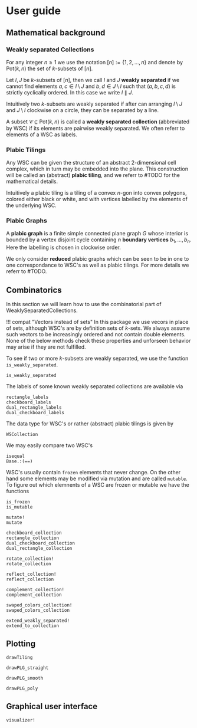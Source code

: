 # User guide

## Mathematical background

### Weakly separated Collections

For any integer $n \geq 1$ we use the notation $[n]:= \{1, 2, \ldots, n\}$ and denote by $\text{Pot}(k,n)$ the set of $k$-subsets of $[n]$.

Let $I, J$ be $k$-subsets of $[n]$, then we call $I$ and $J$ $\textbf{weakly separated}$ if we cannot find elements $a, c \in I \setminus J$ and $b, d \in J \setminus I$ such that 
$(a, b, c, d)$ is strictly cyclically ordered. In this case we write $I \parallel J$. 

Intuitively two $k$-subsets are weakly separated if after can arranging $I \setminus J$ and $J \setminus I$ clockwise on a circle, they can be separated by a line.

A subset $\mathcal{C} \subseteq \text{Pot}(k,n)$ is called a $\textbf{weakly separated collection}$ (abbreviated by WSC) if its elements are pairwise weakly separated. 
We often referr to elements of a WSC as labels.

### Plabic Tilings

Any WSC can be given the structure of an abstract $2$-dimensional cell complex, which in turn may be embedded into the plane.
This construction will be called an (abstract) $\textbf{plabic tiling}$, and we referr to #TODO for the mathematical details.

Intuitively a plabic tiling is a tiling of a convex $n$-gon into convex polygons, colored either black or white, and with vertices labelled by the elements of the underlying WSC.

### Plabic Graphs

A $\textbf{plabic graph}$ is a finite simple connected plane graph $G$ whose interior is bounded by a vertex disjoint cycle containing $n$ $\textbf{boundary vertices}$ 
$b_1, \ldots, b_n$. Here the labelling is chosen in clockwise order.

We only consider $\textbf{reduced}$ plabic graphs which can be seen to be in one to one correspondance to WSC's as well as plabic tilings. For more details we referr to #TODO.

## Combinatorics

In this section we will learn how to use the combinatorial part of WeaklySeparatedCollections. 

!!! compat "Vectors instead of sets"
    In this package we use vecors in place of sets, although WSC's are by definition sets of $k$-sets. 
    We always assume such vectors to be increasingly ordered and not contain double elements. 
    None of the below methods check these properties and unforseen behavior may arise if they are not fulfilled.

To see if two or more $k$-subsets are weakly separated, we use the function `is_weakly_separated`.

```@docs
is_weakly_separated
```

The labels of some known weakly separated collections are available via

```@docs
rectangle_labels
checkboard_labels
dual_rectangle_labels
dual_checkboard_labels
```

The data type for WSC's or rather (abstract) plabic tilings is given by

```@docs
WSCollection
```

We may easily compare two WSC's

```@docs
isequal
Base.:(==)
```

WSC's usually contain `frozen` elements that never change. On the other hand some elements may be modified via mutation and are called `mutable`.
To figure out which elemnents of a WSC are frozen or mutable we have the functions

```@docs
is_frozen
is_mutable
```



```@docs
mutate!
mutate
```

```@docs
checkboard_collection
rectangle_collection
dual_checkboard_collection
dual_rectangle_collection
```

```@docs
rotate_collection!
rotate_collection
```

```@docs
reflect_collection!
reflect_collection
```

```@docs
complement_collection!
complement_collection
```

```@docs
swaped_colors_collection!
swaped_colors_collection
```

```@docs
extend_weakly_separated!
extend_to_collection
```

<!-- TODO
compute_cliques, compute_adjacencies, compute_boundaries, super_potential_labels -->

## Plotting

```@docs
drawTiling
```

```@docs
drawPLG_straight
```

```@docs
drawPLG_smooth
```

```@docs
drawPLG_poly
```

## Graphical user interface

```@docs
visualizer!
```

